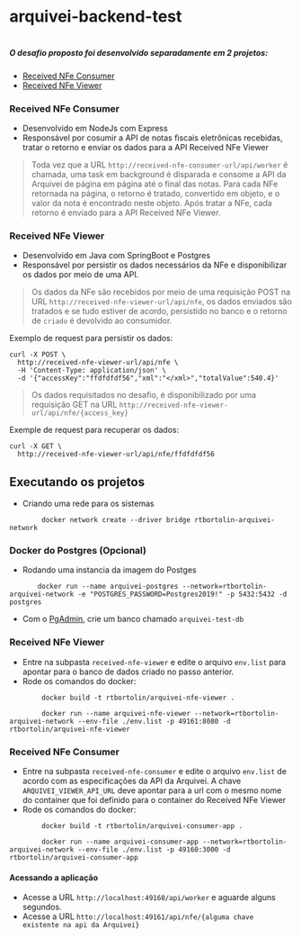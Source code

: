 # arquivei-backend-test
#
##### O desafio proposto foi desenvolvido separadamente em 2 projetos:
  - [Received NFe Consumer](#received-nfe-consumer)
  - [Received NFe Viewer](#received-nfe-viewer)

### Received NFe Consumer
  - Desenvolvido em NodeJs com Express
  - Responsável por cosumir a API de notas fiscais eletrônicas recebidas, tratar o retorno e enviar os dados para a API Received NFe Viewer

>   Toda vez que a URL `http://received-nfe-consumer-url/api/worker` é chamada, uma task em background é disparada e consome a API da Arquivei de página em página até o final das notas. Para cada NFe retornada na página, o retorno é tratado, convertido em objeto, e o valor da nota é encontrado neste objeto.
>   Após tratar a NFe, cada retorno é enviado para a API Received NFe Viewer.

### Received NFe Viewer

  - Desenvolvido em Java com SpringBoot e Postgres
  - Responsável por persistir os dados necessários da NFe e disponibilizar os dados por meio de uma API.

>   Os dados da NFe são recebidos por meio de uma requisição POST na URL `http://received-nfe-viewer-url/api/nfe`, os dados enviados são tratados e se tudo estiver de acordo, persistido no banco e o retorno de `criado` é devolvido ao consumidor.


Exemplo de request para persistir os dados:
```
curl -X POST \
  http://received-nfe-viewer-url/api/nfe \
  -H 'Content-Type: application/json' \
  -d '{"accessKey":"ffdfdfdf56","xml":"</xml>","totalValue":540.4}'
  ```
  
>   Os dados requisitados no desafio, é disponibilizado por uma requisição GET na URL `http://received-nfe-viewer-url/api/nfe/{access_key}`

Exemple de request para recuperar os dados:
```
curl -X GET \
  http://received-nfe-viewer-url/api/nfe/ffdfdfdf56 
```


## Executando os projetos

- Criando uma rede para os sistemas
```
        docker network create --driver bridge rtbortolin-arquivei-network
```
### Docker do Postgres (Opcional)
 
  - Rodando uma instancia da imagem do Postges
 ```
        docker run --name arquivei-postgres --network=rtbortolin-arquivei-network -e "POSTGRES_PASSWORD=Postgres2019!" -p 5432:5432 -d postgres
```
 - Com o [PgAdmin](https://www.pgadmin.org/download/), crie um banco chamado `arquivei-test-db`

### Received NFe Viewer
- Entre na subpasta `received-nfe-viewer` e edite o arquivo `env.list` para apontar para o banco de dados criado no passo anterior.
- Rode os comandos do docker:
```
        docker build -t rtbortolin/arquivei-nfe-viewer .
```
```
        docker run --name arquivei-nfe-viewer --network=rtbortolin-arquivei-network --env-file ./env.list -p 49161:8080 -d rtbortolin/arquivei-nfe-viewer
```

### Received NFe Consumer
 - Entre na subpasta `received-nfe-consumer` e edite o arquivo `env.list` de acordo com as especificações da API da Arquivei.
    A chave `ARQUIVEI_VIEWER_API_URL` deve apontar para a url com o mesmo nome do container que foi definido para o container do Received NFe Viewer
 - Rode os comandos do docker:
```
        docker build -t rtbortolin/arquivei-consumer-app .
```
```
        docker run --name arquivei-consumer-app --network=rtbortolin-arquivei-network --env-file ./env.list -p 49160:3000 -d rtbortolin/arquivei-consumer-app
```

#### Acessando a aplicação

- Acesse a URL `http://localhost:49160/api/worker` e aguarde alguns segundos.
- Acesse a URL `htto://localhost:49161/api/nfe/{alguma chave existente na api da Arquivei}`
